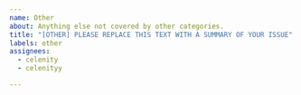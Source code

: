 ```yaml
---
name: Other
about: Anything else not covered by other categories.
title: "[OTHER] PLEASE REPLACE THIS TEXT WITH A SUMMARY OF YOUR ISSUE"
labels: other
assignees:
  - celenity
  - celenityy

---
```



